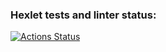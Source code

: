 ### Hexlet tests and linter status:
[![Actions Status](https://github.com/paf-py/python-project-lvl1/workflows/hexlet-check/badge.svg)](https://github.com/paf-py/python-project-lvl1/actions)